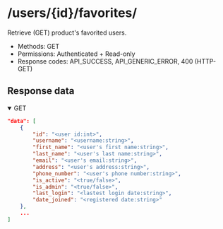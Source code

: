 /users/{id}/favorites/
=======

Retrieve (GET) product's favorited users.

- Methods: GET
- Permissions: Authenticated + Read-only
- Response codes: API_SUCCESS, API_GENERIC_ERROR, 400 (HTTP-GET)

## Response data

<details open>
    <summary>GET</summary>

```json
"data": [
    {
        "id": "<user id:int>",
        "username": "<username:string>",
        "first_name": "<user's first name:string>",
        "last_name": "<user's last name:string>",
        "email": "<user's email:string>",
        "address": "<user's address:string>",
        "phone_number": "<user's phone number:string>",
        "is_active": "<true/false>",
        "is_admin": "<true/false>",
        "last_login": "<lastest login date:string>",
        "date_joined": "<registered date:string>"
    },
    ...
]
```
